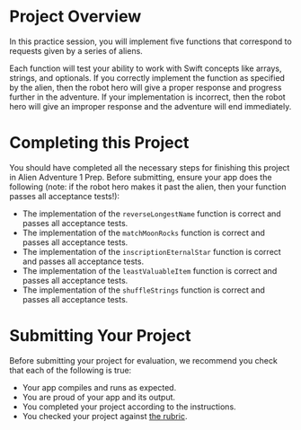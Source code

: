 # Project Overview
In this practice session, you will implement five functions that correspond to requests given by a series of aliens.

Each function will test your ability to work with Swift concepts like arrays, strings, and optionals. If you correctly implement the function as specified by the alien, then the robot hero will give a proper response and progress further in the adventure. If your implementation is incorrect, then the robot hero will give an improper response and the adventure will end immediately.

# Completing this Project
You should have completed all the necessary steps for finishing this project in Alien Adventure 1 Prep. Before submitting, ensure your app does the following (note: if the robot hero makes it past the alien, then your function passes all acceptance tests!):

* The implementation of the `reverseLongestName` function is correct and passes all acceptance tests.
* The implementation of the `matchMoonRocks` function is correct and passes all acceptance tests.
* The implementation of the `inscriptionEternalStar` function is correct and passes all acceptance tests.
* The implementation of the `leastValuableItem` function is correct and passes all acceptance tests.
* The implementation of the `shuffleStrings` function is correct and passes all acceptance tests.

# Submitting Your Project
Before submitting your project for evaluation, we recommend you check that each of the following is true:

* Your app compiles and runs as expected.
* You are proud of your app and its output.
* You completed your project according to the instructions.
* You checked your project against [the rubric](https://review.udacity.com/#!/projects/5244198309/rubric).

